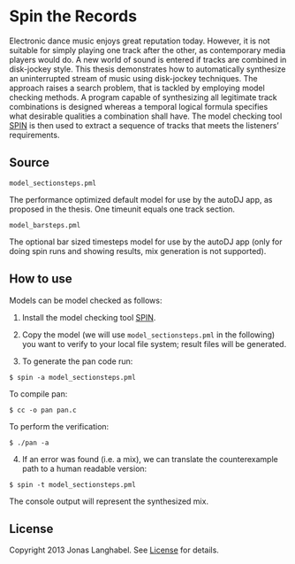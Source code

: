 # Spin the Records

Electronic dance music enjoys great reputation today. However, it is not suitable for simply playing one track after the other, as contemporary media players would do. A new world of sound is entered if tracks are combined in disk-jockey style. This thesis demonstrates how to automatically synthesize an uninterrupted stream of music using disk-jockey techniques. The approach raises a search problem, that is tackled by employing model checking methods. A program capable of synthesizing all legitimate track combinations is designed whereas a temporal logical formula specifies what desirable qualities a combination shall have. The model checking tool [SPIN](https://www.spinroot.com) is then used to extract a sequence of tracks that meets the listeners’ requirements.

## Source

`model_sectionsteps.pml`

The performance optimized default model for use by the autoDJ app, as proposed in the thesis. One timeunit equals one track section.

`model_barsteps.pml`

The optional bar sized timesteps model for use by the autoDJ app (only for doing spin runs and showing results, mix generation is not supported).

## How to use

Models can be model checked as follows:

1. Install the model checking tool [SPIN](https://www.spinroot.com).

2. Copy the model (we will use `model_sectionsteps.pml` in the following) you want to verify to your local file system; result files will be generated.

3. To generate the pan code run:

  `$ spin -a model_sectionsteps.pml`
  
  To compile pan:

  `$ cc -o pan pan.c`
  
  To perform the verification:

  `$ ./pan -a`
  
4. If an error was found (i.e. a mix), we can translate the counterexample path to a human readable version:

  `$ spin -t model_sectionsteps.pml`
  
The console output will represent the synthesized mix.

## License

Copyright 2013 Jonas Langhabel. See [License][1] for details.

[1]: https://github.com/langhabel/spin-the-records/LICENSE
